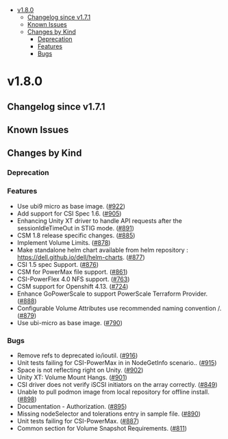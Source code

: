 <!--toc-->
- [v1.8.0](#v180)
  - [Changelog since v1.7.1](#changelog-since-v171)
  - [Known Issues](#known-issues)
  - [Changes by Kind](#changes-by-kind)
    - [Deprecation](#deprecation)
    - [Features](#features)
    - [Bugs](#bugs)
 

# v1.8.0 

## Changelog since v1.7.1 

## Known Issues 

## Changes by Kind 

### Deprecation 

### Features 

- Use ubi9 micro as base image. ([#922](https://github.com/dell/csm/issues/922))
- Add support for CSI Spec 1.6. ([#905](https://github.com/dell/csm/issues/905))
- Enhancing Unity XT driver to handle API requests after the sessionIdleTimeOut in STIG mode. ([#891](https://github.com/dell/csm/issues/891))
- CSM 1.8 release specific changes. ([#885](https://github.com/dell/csm/issues/885))
- Implement Volume Limits. ([#878](https://github.com/dell/csm/issues/878))
- Make standalone helm chart available from helm repository : https://dell.github.io/dell/helm-charts. ([#877](https://github.com/dell/csm/issues/877))
- CSI 1.5 spec Support. ([#876](https://github.com/dell/csm/issues/876))
- CSM for PowerMax file support. ([#861](https://github.com/dell/csm/issues/861))
- CSI-PowerFlex 4.0 NFS support. ([#763](https://github.com/dell/csm/issues/763))
- CSM support for Openshift 4.13. ([#724](https://github.com/dell/csm/issues/724))
- Enhance GoPowerScale to support PowerScale Terraform Provider. ([#888](https://github.com/dell/csm/issues/888))
- Configurable Volume Attributes use recommended naming convention <prefix>/<name>. ([#879](https://github.com/dell/csm/issues/879))
- Use ubi-micro as base image. ([#790](https://github.com/dell/csm/issues/790))

### Bugs 

- Remove refs to deprecated io/ioutil. ([#916](https://github.com/dell/csm/issues/916))
- Unit tests failing for CSI-PowerMax in in NodeGetInfo scenario.. ([#915](https://github.com/dell/csm/issues/915))
- Space is not reflecting right on Unity. ([#902](https://github.com/dell/csm/issues/902))
- Unity XT: Volume Mount Hangs. ([#901](https://github.com/dell/csm/issues/901))
- CSI driver does not verify iSCSI initiators on the array correctly. ([#849](https://github.com/dell/csm/issues/849))
- Unable to pull podmon image from local repository for offline install. ([#898](https://github.com/dell/csm/issues/898))
- Documentation - Authorization. ([#895](https://github.com/dell/csm/issues/895))
- Missing nodeSelector and tolerations entry in sample file. ([#890](https://github.com/dell/csm/issues/890))
- Unit tests failing for CSI-PowerMax. ([#887](https://github.com/dell/csm/issues/887))
- Common section for Volume Snapshot Requirements. ([#811](https://github.com/dell/csm/issues/811))

